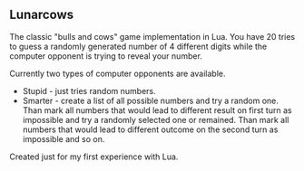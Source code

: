 Lunarcows
---------

The classic "bulls and cows" game implementation in Lua. You have 20 tries to guess
a randomly generated number of 4 different digits while the computer opponent is
trying to reveal your number.

Currently two types of computer opponents are available.

- Stupid - just tries random numbers.
- Smarter - create a list of all possible numbers and try a random
  one. Than mark all numbers that would lead to different result on
  first turn as impossible and try a randomly selected one or remained.
  Than mark all numbers that would lead to different outcome on the
  second turn as impossible and so on.

Created just for my first experience with Lua.

